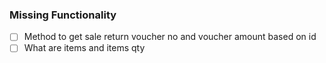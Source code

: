 ### Missing Functionality

- [ ] Method to get sale return voucher no and voucher amount based on id
- [ ] What are items and items qty 